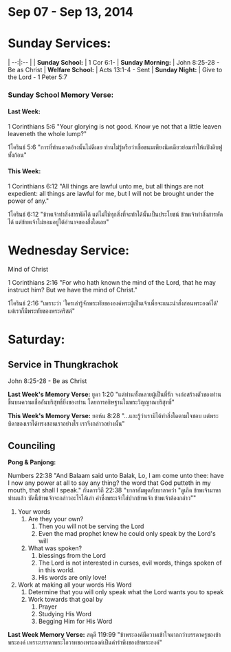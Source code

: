 # Sep 07 - Sep 13, 2014
# Sunday Services:

| --:|:-- |
| **Sunday School:**	|	1 Cor 6:1-
| **Sunday Morning:**	|	John 8:25-28 - Be as Christ
| **Welfare School:**	|	Acts 13:1-4 - Sent
| **Sunday Night:**		|	Give to the Lord - 1 Peter 5:7

### Sunday School Memory Verse:
#### Last Week: 
1 Corinthians 5:6 "Your glorying is not good. Know ye not that a little leaven leaveneth the whole lump?"

1โครินธ์ 5:6 "การที่ท่านอวดอ้างนั้นไม่ดีเลย ท่านไม่รู้หรือว่าเชื้อขนมเพียงนิดเดียวย่อมทำให้แป้งดิบฟูทั้งก้อน"

#### This Week:

1 Corinthians 6:12 "All things are lawful unto me, but all things are not expedient: all things are lawful for me, but I will not be brought under the power of any."

1โครินธ์ 6:12 "ข้าพเจ้าทำสิ่งสารพัดได้ แต่ไม่ใช่ทุกสิ่งที่จะทำได้นั้นเป็นประโยชน์ ข้าพเจ้าทำสิ่งสารพัดได้ แต่ข้าพเจ้าไม่ยอมอยู่ใต้อำนาจของสิ่งใดเลย"

# Wednesday Service:

Mind of Christ

1 Corinthians 2:16 "For who hath known the mind of the Lord, that he may instruct him? But we have the mind of Christ."

1โครินธ์ 2:16 "เพราะว่า `ใครเล่ารู้จักพระทัยขององค์พระผู้เป็นเจ้าเพื่อจะแนะนำสั่งสอนพระองค์ได้' แต่เราก็มีพระทัยของพระคริสต์"


# Saturday:

## Service in Thungkrachok

John 8:25-28 - Be as Christ

**Last Week's Memory Verse:** 
ยูดา 1:20 "แต่ท่านทั้งหลายผู้เป็นที่รัก จงก่อสร้างตัวของท่านขึ้นบนความเชื่ออันบริสุทธิ์ยิ่งของท่าน โดยการอธิษฐานในพระวิญญาณบริสุทธิ์"

**This Week's Memory Verse:**
ยอห์น 8:28 "...และรู้ว่าเรามิได้ทำสิ่งใดตามใจชอบ แต่พระบิดาของเราได้ทรงสอนเราอย่างไร เราจึงกล่าวอย่างนั้น"

## Counciling

**Pong & Panjong:**


Numbers 22:38 "And Balaam said unto Balak, Lo, I am come unto thee: have I now any power at all to say any thing? the word that God putteth in my mouth, that shall I speak."
กันดารวิถี 22:38 "บาลาอัมพูดกับบาลาคว่า "ดูเถิด ข้าพเจ้ามาหาท่านแล้ว บัดนี้ข้าพเจ้าจะกล่าวอะไรได้เล่า คำซึ่งพระเจ้าใส่ปากข้าพเจ้า ข้าพเจ้าต้องกล่าว""

1. Your words
	1. Are they your own?
		1. Then you will not be serving the Lord
		2. Even the mad prophet knew he could only speak by the Lord's will
	2. What was spoken?
		1. blessings from the Lord
		2. The Lord is not interested in curses, evil words, things spoken of in this world.
		3. His words are only love!
2. Work at making all your words His Word
	1. Determine that you will only speak what the Lord wants you to speak
	2. Work towards that goal by
		1. Prayer
		2. Studying His Word
		3. Begging Him for His Word

**Last Week Memory Verse:** 
สดุดี 119:99 "ข้าพระองค์มีความเข้าใจมากกว่าบรรดาครูของข้าพระองค์ เพราะบรรดาพระโอวาทของพระองค์เป็นคำรำพึงของข้าพระองค์"